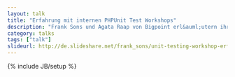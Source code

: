 ```yaml
---
layout: talk
title: "Erfahrung mit internen PHPUnit Test Workshops"
description: "Frank Sons und Agata Raap von Bigpoint erl&auml;utern ihre Erfahrungen mit PHPUnit Test Workshops."
category: talks
tags: ["talk"]
slideurl: http://de.slideshare.net/frank_sons/unit-testing-workshop-erfahrungen
---
```

{% include JB/setup %}
